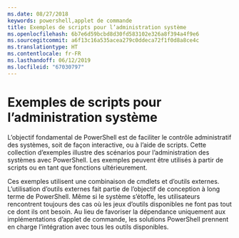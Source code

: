 ```yaml
---
ms.date: 08/27/2018
keywords: powershell,applet de commande
title: Exemples de scripts pour l’administration système
ms.openlocfilehash: 6b7e6d59bcbd8d30fd583102e326a8f394a4f9e6
ms.sourcegitcommit: a6f13c16a535acea279c0ddeca72f1f0d8a8ce4c
ms.translationtype: HT
ms.contentlocale: fr-FR
ms.lasthandoff: 06/12/2019
ms.locfileid: "67030797"
---
```

# <a name="sample-scripts-for-system-administration"></a>Exemples de scripts pour l’administration système

L’objectif fondamental de PowerShell est de faciliter le contrôle administratif des systèmes, soit de façon interactive, ou à l’aide de scripts. Cette collection d’exemples illustre des scénarios pour l’administration des systèmes avec PowerShell. Les exemples peuvent être utilisés à partir de scripts ou en tant que fonctions ultérieurement.

Ces exemples utilisent une combinaison de cmdlets et d’outils externes. L’utilisation d’outils externes fait partie de l’objectif de conception à long terme de PowerShell. Même si le système s’étoffe, les utilisateurs rencontrent toujours des cas où les jeux d’outils disponibles ne font pas tout ce dont ils ont besoin. Au lieu de favoriser la dépendance uniquement aux implémentations d’applet de commande, les solutions PowerShell prennent en charge l’intégration avec tous les outils disponibles.

